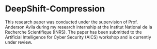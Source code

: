 # DeepShift-Compression
This research paper was conducted under the supervision of Prof. Anderson Avila during my research internship at the Institut National de la Recherche Scientifique (INRS). The paper has been submitted to the Artificial Intelligence for Cyber Security (AICS) workshop and is currently under review.
